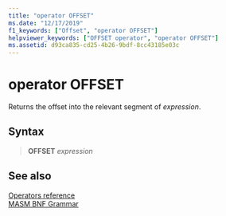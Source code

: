```yaml
---
title: "operator OFFSET"
ms.date: "12/17/2019"
f1_keywords: ["Offset", "operator OFFSET"]
helpviewer_keywords: ["OFFSET operator", "operator OFFSET"]
ms.assetid: d93ca835-cd25-4b26-9bdf-8cc43185e03c
---
```

# operator OFFSET

Returns the offset into the relevant segment of *expression*.

## Syntax

> **OFFSET** *expression*

## See also

[Operators reference](operators-reference.md)\
[MASM BNF Grammar](masm-bnf-grammar.md)
